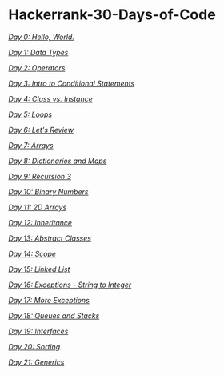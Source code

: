 # Hackerrank-30-Days-of-Code
*[Day 0: Hello, World.](https://github.com/ruturajjadhav07/Hackerrank-30-Days-of-Code/tree/main/Day%200%3A%20Hello%2C%20World.)*

*[Day 1: Data Types](https://github.com/ruturajjadhav07/Hackerrank-30-Days-of-Code/tree/main/Day%201%3A%20Data%20Types)*

*[Day 2: Operators](https://github.com/ruturajjadhav07/Hackerrank-30-Days-of-Code/tree/main/Day%202%3A%20Operators)*

*[Day 3: Intro to Conditional Statements](https://github.com/ruturajjadhav07/Hackerrank-30-Days-of-Code/tree/main/Day%203%3A%20Intro%20to%20Conditional%20Statements)*

*[Day 4: Class vs. Instance](https://github.com/ruturajjadhav07/Hackerrank-30-Days-of-Code/tree/main/Day%204%3A%20Class%20vs.%20Instance)*

*[Day 5: Loops](https://github.com/ruturajjadhav07/Hackerrank-30-Days-of-Code/tree/main/Day%205%3A%20Loops)*

*[Day 6: Let's Review](https://github.com/ruturajjadhav07/Hackerrank-30-Days-of-Code/tree/main/Day%206%3A%20Let's%20Review)*

*[Day 7: Arrays](https://github.com/ruturajjadhav07/Hackerrank-30-Days-of-Code/tree/main/Day%207%3A%20Arrays)*

*[Day 8: Dictionaries and Maps](https://github.com/ruturajjadhav07/Hackerrank-30-Days-of-Code/tree/main/Day%208%3A%20Dictionaries%20and%20Maps)*

*[Day 9: Recursion 3](https://github.com/ruturajjadhav07/Hackerrank-30-Days-of-Code/tree/main/Day%209%3A%20Recursion%203)*

*[Day 10: Binary Numbers](https://github.com/ruturajjadhav07/Hackerrank-30-Days-of-Code/tree/main/Day%2010%3A%20Binary%20Numbers)*

*[Day 11: 2D Arrays](https://github.com/ruturajjadhav07/Hackerrank-30-Days-of-Code/tree/main/Day%2011%3A%202D%20Arrays)*

*[Day 12: Inheritance](https://github.com/ruturajjadhav07/Hackerrank-30-Days-of-Code/tree/main/Day%2012%3A%20Inheritance)*

*[Day 13: Abstract Classes](https://github.com/ruturajjadhav07/Hackerrank-30-Days-of-Code/tree/main/Day%2013%3A%20Abstract%20Classes)*

*[Day 14: Scope](https://github.com/ruturajjadhav07/Hackerrank-30-Days-of-Code/tree/main/Day%2014%3A%20Scope)*

*[Day 15: Linked List](https://github.com/ruturajjadhav07/Hackerrank-30-Days-of-Code/tree/main/Day%2015%3A%20Linked%20List)*

*[Day 16: Exceptions - String to Integer](https://github.com/ruturajjadhav07/Hackerrank-30-Days-of-Code/tree/main/Day%2016%3A%20Exceptions%20-%20String%20to%20Integer)*

*[Day 17: More Exceptions](https://github.com/ruturajjadhav07/Hackerrank-30-Days-of-Code/tree/main/Day%2017%3A%20More%20Exceptions)*

*[Day 18: Queues and Stacks](https://github.com/ruturajjadhav07/Hackerrank-30-Days-of-Code/tree/main/Day%2018%3A%20Queues%20and%20Stacks)*

*[Day 19: Interfaces](https://github.com/ruturajjadhav07/Hackerrank-30-Days-of-Code/tree/main/Day%2019%3A%20Interfaces)*

*[Day 20: Sorting](https://github.com/ruturajjadhav07/Hackerrank-30-Days-of-Code/tree/main/Day%2020%3A%20Sorting)*

*[Day 21: Generics](https://github.com/ruturajjadhav07/Hackerrank-30-Days-of-Code/tree/main/Day%2021%3A%20Generics)*
